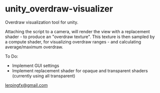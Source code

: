 # unity_overdraw-visualizer

Overdraw visualization tool for unity.

Attaching the script to a camera, will render the view with a replacement shader - to produce an "overdraw texture".
This texture is then sampled by a compute shader, for visualizing overdraw ranges - and calculating average/maximum overdraw.


To Do:
- Implement GUI settings
- Implement replacement shader for opaque and transparent shaders (currently using all transparent)

lerpingfx@gmail.com
